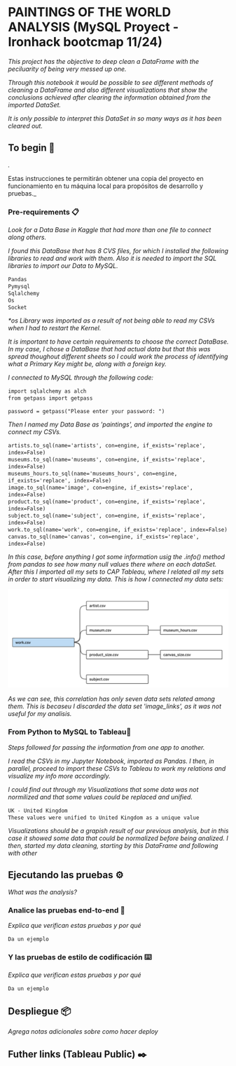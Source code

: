 # PAINTINGS OF THE WORLD ANALYSIS (MySQL Proyect - Ironhack bootcmap 11/24)

_This project has the objective to deep clean a DataFrame with the peciluarity of being very messed up one._

_Through this notebook it would be possible to see different methods of cleaning a DataFrame and also different visualizations that show the conclusions achieved after clearing the information obtained from the imported DataSet._

_It is only possible to interpret  this DataSet in so many ways as it has been cleared out._

## To begin 🚀

_._


Estas instrucciones te permitirán obtener una copia del proyecto en funcionamiento en tu máquina local para propósitos de desarrollo y pruebas._

### Pre-requirements 📋

_Look for a Data Base in Kaggle that had more than one file to connect along others._

_I found this DataBase that has 8 CVS files, for which I installed the following libraries to read and work with them. Also it is needed to import the SQL libraries to import our Data to MySQL._

```
Pandas
Pymysql
Sqlalchemy
Os
Socket
```
_*os Library was imported as a result of not being able to read my CSVs when I had to restart the Kernel._

_It is important to have certain requirements to choose the correct DataBase. In my case, I chose a DataBase that had actual data but that this was spread thoughout different sheets so I could work the process of identifying what a Primary Key might be, along with a foreign key._

_I connected to MySQL through the following code:_
```
import sqlalchemy as alch
from getpass import getpass
```
```
password = getpass("Please enter your password: ")
```
_Then I named my Data Base as 'paintings', and imported the engine to connect my CSVs._

```
artists.to_sql(name='artists', con=engine, if_exists='replace', index=False)
museums.to_sql(name='museums', con=engine, if_exists='replace', index=False)
museums_hours.to_sql(name='museums_hours', con=engine, if_exists='replace', index=False)
image.to_sql(name='image', con=engine, if_exists='replace', index=False)
product.to_sql(name='product', con=engine, if_exists='replace', index=False)
subject.to_sql(name='subject', con=engine, if_exists='replace', index=False)
work.to_sql(name='work', con=engine, if_exists='replace', index=False)
canvas.to_sql(name='canvas', con=engine, if_exists='replace', index=False)
```
_In this case, before anything I got some information usig the .info() method from pandas to see how many null values there where on each dataSet. After this I imported all my sets to CAP Tableau, where I related all my sets in order to start visualizing my data. This is how I connected my data sets:_

![alt text](<Captura de pantalla 2024-11-15 a las 15.39.31.png>)

_As we can see, this correlation has only seven data sets related among them. This is becaseu I discarded the data set 'image_links', as it was not useful for my analisis._
### From Python to MySQL to Tableau🔧

_Steps followed for passing the information from one app to another._

_I read the CSVs in my Jupyter Notebook, imported as Pandas. I then, in parallel, proceed to import these CSVs to Tableau to work my relations and visualize my info more accordingly._

_I could find out through my Visualizations that some data was not normilized and that some values could be replaced and unified._

```
UK - United Kingdom
These values were unified to United Kingdom as a unique value
```

_Visualizations should be a grapish result of our previous analysis, but in this case it showed some data that could be normalized before being analized. I then, started my data cleaning, starting by this DataFrame and following with other_

## Ejecutando las pruebas ⚙️

_What was the analysis?_

### Analice las pruebas end-to-end 🔩

_Explica que verifican estas pruebas y por qué_

```
Da un ejemplo
```

### Y las pruebas de estilo de codificación ⌨️

_Explica que verifican estas pruebas y por qué_

```
Da un ejemplo
```

## Despliegue 📦

_Agrega notas adicionales sobre como hacer deploy_

## Futher links (Tableau Public) ✒️


